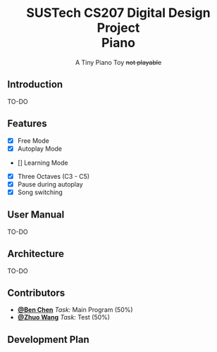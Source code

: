 <div align='center'>

# SUSTech CS207 Digital Design Project<br> Piano
A Tiny Piano Toy ~~not playable~~
</div>

## Introduction
TO-DO

## Features
 - [x] Free Mode
 - [x] Autoplay Mode
 - [] Learning Mode
 - [x] Three Octaves (C3 - C5)
 - [x] Pause during autoplay
 - [x] Song switching

## User Manual
TO-DO

## Architecture
TO-DO

## Contributors
 - [**@Ben Chen**](https://github.com/chanbengz) *Task:* Main Program (50%)
 - [**@Zhuo Wang**](https://github.com/we-are-zed) *Task:* Test (50%)

## Development Plan